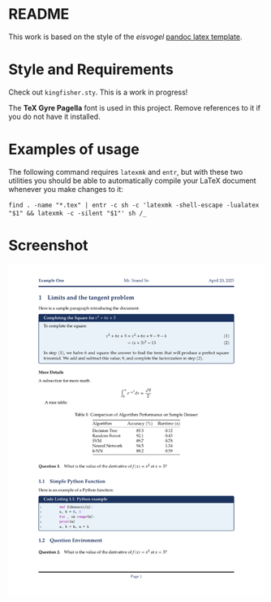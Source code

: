 # README

This work is based on the style of the _eisvogel_ [pandoc latex template](https://github.com/Wandmalfarbe/pandoc-latex-template).

# Style and Requirements

Check out `kingfisher.sty`. This is a work in progress!

The **TeX Gyre Pagella** font is used in this project.
Remove references to it if you do not have it installed.

# Examples of usage

The following command requires `latexmk` and `entr`, but with these two utilities you should be
able to automatically compile your LaTeX document whenever you make changes to
it:

```{bash}
find . -name "*.tex" | entr -c sh -c 'latexmk -shell-escape -lualatex "$1" && latexmk -c -silent "$1"' sh /_
```

# Screenshot

![Example 1](example1.png "Example 1")
